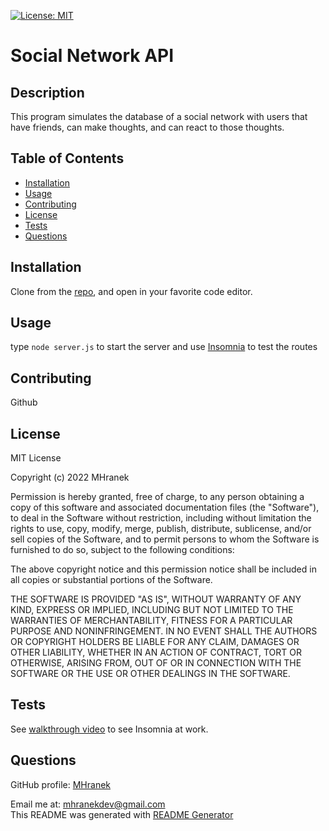 [![License: MIT](https://img.shields.io/badge/License-MIT-yellow.svg)](https://opensource.org/licenses/MIT)
# Social Network API
## Description
This program simulates the database of a social network with users that have friends, can make thoughts, and can react to those thoughts.

## Table of Contents
- [Installation](#installation)
- [Usage](#usage)
- [Contributing](#contributing)
- [License](#license)
- [Tests](#tests)
- [Questions](#questions)

## Installation
Clone from the [repo](https://github.com/MHranek/Social-Network-API), and open in your favorite code editor.

## Usage
type `node server.js` to start the server and use [Insomnia](https://watch.screencastify.com/v/dDswAIOGbchD4TocufF1) to test the routes

## Contributing
Github

## License
MIT License

Copyright (c) 2022 MHranek

Permission is hereby granted, free of charge, to any person obtaining a copy
of this software and associated documentation files (the "Software"), to deal
in the Software without restriction, including without limitation the rights
to use, copy, modify, merge, publish, distribute, sublicense, and/or sell
copies of the Software, and to permit persons to whom the Software is
furnished to do so, subject to the following conditions:

The above copyright notice and this permission notice shall be included in all
copies or substantial portions of the Software.

THE SOFTWARE IS PROVIDED "AS IS", WITHOUT WARRANTY OF ANY KIND, EXPRESS OR
IMPLIED, INCLUDING BUT NOT LIMITED TO THE WARRANTIES OF MERCHANTABILITY,
FITNESS FOR A PARTICULAR PURPOSE AND NONINFRINGEMENT. IN NO EVENT SHALL THE
AUTHORS OR COPYRIGHT HOLDERS BE LIABLE FOR ANY CLAIM, DAMAGES OR OTHER
LIABILITY, WHETHER IN AN ACTION OF CONTRACT, TORT OR OTHERWISE, ARISING FROM,
OUT OF OR IN CONNECTION WITH THE SOFTWARE OR THE USE OR OTHER DEALINGS IN THE
SOFTWARE.

## Tests
See [walkthrough video](https://watch.screencastify.com/v/dDswAIOGbchD4TocufF1) to see Insomnia at work.

## Questions
GitHub profile: [MHranek](https://www.github.com/MHranek)

Email me at: [mhranekdev@gmail.com](mailto:mhranekdev@gmail.com)  
This README was generated with [README Generator](https://github.com/MHranek/README-Generator)

